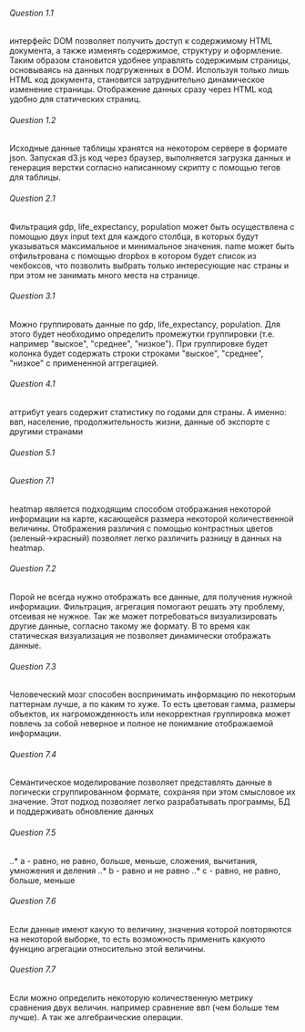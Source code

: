 ###### Question 1.1
интерфейс DOM позволяет получить доступ к содержимому HTML документа, а также изменять содержимое, структуру и оформление. Таким образом становится удобнее управлять содержимым страницы, основываясь на данных подгруженных в DOM. Используя только лишь HTML код документа, становится затруднительно динамическое изменение страницы. Отображение данных сразу через HTML код удобно для статических страниц. 
###### Question 1.2
Исходные данные таблицы хранятся на некотором сервере в формате json. Запуская d3.js код через браузер, выполняется загрузка данных и генерация верстки согласно написанному скрипту с помощью тегов для таблицы.  
###### Question 2.1
Фильтрация gdp, life_expectancy, population может быть осуществлена с помощью двух input text для каждого столбца, в которых будут указываться максимальное и минимальное значения. 
name может быть отфильтрована с помощью dropbox в котором будет список из чекбоксов, что позволить выбрать только интересующие нас страны и при этом не занимать много места на странице.  
###### Question 3.1
Можно группировать данные по gdp, life_expectancy, population. Для этого будет необходимо определить промежутки группировки (т.е. например "выское", "среднее", "низкое"). При группировке будет колонка будет содержать строки строками "выское", "среднее", "низкое" с примененной аггрегацией. 
###### Question 4.1
аттрибут years содержит статистику по годами для страны. А именно: ввп, население, продолжительность жизни, данные об экспорте с другими странами
###### Question 5.1
###### Question 7.1
heatmap является подходящим способом отображания некоторой информации на карте, касающейся размера некоторой количественной величины. Отображения различия с помощью контрастных цветов (зеленый->красный) позволяет легко различить разницу в данных на heatmap.
###### Question 7.2
Порой не всегда нужно отображать все данные, для получения нужной информации. Фильтрация, агрегация помогают решать эту проблему, отсеивая не нужное. Так же может потребоваться визуализировать другие данные, согласно такому же формату. В то время как статическая визуализация не позволяет динамически отображать данные.  
###### Question 7.3
Человеческий мозг способен воспринимать информацию по некоторым паттернам лучше, а по каким то хуже. То есть цветовая гамма, размеры объектов, их нагроможденность или некорректная группировка может повлечь за собой неверное и полное не понимание отображаемой информации. 
###### Question 7.4
Семантическое моделирование  позволяет представлять данные в логически сгруппированном формате, сохраняя при этом смысловое их значение. Этот подход позволяет легко разрабатывать программы, БД и поддерживать обновление данных
###### Question 7.5
..* a - равно, не равно, больше, меньше, сложения, вычитания, умножения и деления 
..* b - равно и не равно 
..* c - равно, не равно, больше, меньше
###### Question 7.6
Если данные имеют какую то величину, значения которой повторяются на некоторой выборке, то есть возможность применить какуюто функцию агрегации относительно этой величины. 
###### Question 7.7 
Если можно определить некоторую количественную метрику сравнения двух величин. например сравнение ввп (чем больше тем лучше). А так же алгебраические операции. 